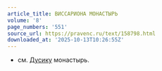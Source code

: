 ```yaml
---
article_title: ВИССАРИОНА МОНАСТЫРЬ
volume: '8'
page_numbers: '551'
source_url: https://pravenc.ru/text/158798.html
downloaded_at: '2025-10-13T10:26:55Z'
---
```


- см. [Дусику](https://pravenc.ru/text/Дусику.html) монастырь.
